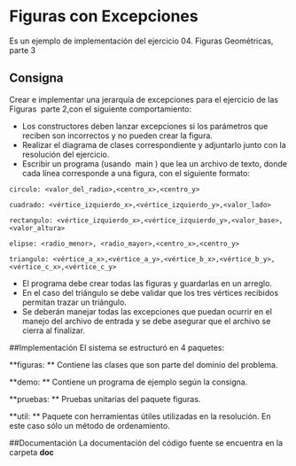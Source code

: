 # Figuras con Excepciones

Es un ejemplo de implementación del ejercicio  04. Figuras Geométricas, parte 3

## Consigna
Crear e implementar una jerarquía de excepciones para el ejercicio de las Figuras​ ​ parte 2,con el siguiente comportamiento:
- Los constructores deben lanzar excepciones si los parámetros que reciben son
incorrectos y no pueden crear la figura.
- Realizar el diagrama de clases correspondiente y adjuntarlo junto con la resolución del ejercicio.
- Escribir un programa (usando ​ main​ ) que lea un archivo de texto, donde cada línea corresponde a una figura, con el siguiente formato:

`circulo: <valor_del_radio>,<centro_x>,<centro_y>`

`cuadrado: <vértice_izquierdo_x>,<vértice_izquierdo_y>,<valor_lado>`

`rectangulo: <vértice_izquierdo_x>,<vértice_izquierdo_y>,<valor_base>,<valor_altura>`

`elipse: <radio_menor>, <radio_mayor>,<centro_x>,<centro_y>`

`triangulo: <vértice_a_x>,<vértice_a_y>,<vértice_b_x>,<vértice_b_y>,<vértice_c_x>,<vértice_c_y>`

- El programa debe crear todas las figuras y guardarlas en un arreglo.
- En el caso del triángulo se debe validar que los tres vértices recibidos permitan trazar un
triángulo.
- Se deberán manejar todas las excepciones que puedan ocurrir en el manejo del archivo
de entrada y se debe asegurar que el archivo se cierra al finalizar.

##Implementación
El sistema se estructuró en 4 paquetes:

**figuras: ** Contiene las clases que son parte del dominio del problema.

**demo: ** Contiene un programa de ejemplo según la consigna.

**pruebas: ** Pruebas unitarias del paquete figuras.

**util: ** Paquete con herramientas útiles utilizadas en la resolución. En este caso sólo un método de ordenamiento.

##Documentación
La documentación del código fuente se encuentra en la carpeta  __doc__

